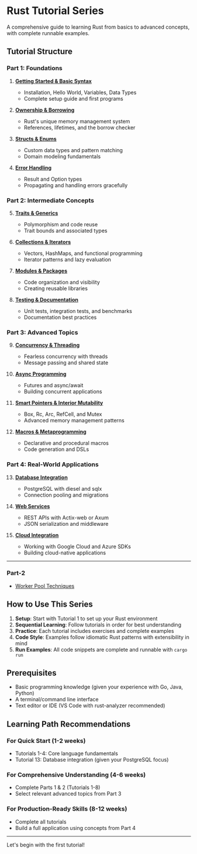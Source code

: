 # Rust Tutorial Series

A comprehensive guide to learning Rust from basics to advanced concepts, with complete runnable examples.

## Tutorial Structure

### Part 1: Foundations
1. **[Getting Started & Basic Syntax](tutorial-1-getting-started.md)**
   - Installation, Hello World, Variables, Data Types
   - Complete setup guide and first programs

2. **[Ownership & Borrowing](tutorial-2-ownership.md)**
   - Rust's unique memory management system
   - References, lifetimes, and the borrow checker

3. **[Structs & Enums](tutorial-3-structs-enums.md)**
   - Custom data types and pattern matching
   - Domain modeling fundamentals

4. **[Error Handling](tutorial-4-error-handling.md)**
   - Result and Option types
   - Propagating and handling errors gracefully

### Part 2: Intermediate Concepts
5. **[Traits & Generics](tutorial-5-traits-generics.md)**
   - Polymorphism and code reuse
   - Trait bounds and associated types

6. **[Collections & Iterators](tutorial-6-collections.md)**
   - Vectors, HashMaps, and functional programming
   - Iterator patterns and lazy evaluation

7. **[Modules & Packages](tutorial-7-modules.md)**
   - Code organization and visibility
   - Creating reusable libraries

8. **[Testing & Documentation](tutorial-8-testing.md)**
   - Unit tests, integration tests, and benchmarks
   - Documentation best practices

### Part 3: Advanced Topics
9. **[Concurrency & Threading](tutorial-9-concurrency.md)**
   - Fearless concurrency with threads
   - Message passing and shared state

10. **[Async Programming](tutorial-10-async.md)**
    - Futures and async/await
    - Building concurrent applications

11. **[Smart Pointers & Interior Mutability](tutorial-11-smart-pointers.md)**
    - Box, Rc, Arc, RefCell, and Mutex
    - Advanced memory management patterns

12. **[Macros & Metaprogramming](tutorial-12-macros.md)**
    - Declarative and procedural macros
    - Code generation and DSLs

### Part 4: Real-World Applications
13. **[Database Integration](tutorial-13-databases.md)**
    - PostgreSQL with diesel and sqlx
    - Connection pooling and migrations

14. **[Web Services](tutorial-14-web-services.md)**
    - REST APIs with Actix-web or Axum
    - JSON serialization and middleware

15. **[Cloud Integration](tutorial-15-cloud.md)**
    - Working with Google Cloud and Azure SDKs
    - Building cloud-native applications

---

### Part-2

- [Worker Pool Techniques](Worker_Pool.md)

## How to Use This Series

1. **Setup**: Start with Tutorial 1 to set up your Rust environment
2. **Sequential Learning**: Follow tutorials in order for best understanding
3. **Practice**: Each tutorial includes exercises and complete examples
4. **Code Style**: Examples follow idiomatic Rust patterns with extensibility in mind
5. **Run Examples**: All code snippets are complete and runnable with `cargo run`

## Prerequisites

- Basic programming knowledge (given your experience with Go, Java, Python)
- A terminal/command line interface
- Text editor or IDE (VS Code with rust-analyzer recommended)

## Learning Path Recommendations

### For Quick Start (1-2 weeks)
- Tutorials 1-4: Core language fundamentals
- Tutorial 13: Database integration (given your PostgreSQL focus)

### For Comprehensive Understanding (4-6 weeks)
- Complete Parts 1 & 2 (Tutorials 1-8)
- Select relevant advanced topics from Part 3

### For Production-Ready Skills (8-12 weeks)
- Complete all tutorials
- Build a full application using concepts from Part 4

---

Let's begin with the first tutorial!
